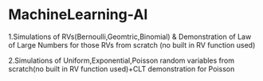 # MachineLearning-AI

1.Simulations of RVs(Bernoulli,Geomtric,Binomial) & Demonstration of Law of Large Numbers for those RVs from scratch (no built in RV function used)

2.Simulations of Uniform,Exponential,Poisson random variables from scratch(no built in RV function used)+CLT demonstration for Poisson

